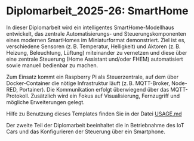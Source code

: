 # Diplomarbeit_2025-26: SmartHome

In dieser Diplomarbeit wird ein intelligentes SmartHome-Modellhaus entwickelt, das zentrale Automatisierungs- und Steuerungskomponenten eines modernen SmartHomes im Miniaturformat demonstriert. Ziel ist es, verschiedene Sensoren (z. B. Temperatur, Helligkeit) und Aktoren (z. B. Heizung, Beleuchtung, Lüftung) miteinander zu vernetzen und diese über eine zentrale Steuerung (Home Assistant und/oder FHEM) automatisiert sowie manuell bedienbar zu machen.

Zum Einsatz kommt ein Raspberry Pi als Steuerzentrale, auf dem über Docker-Container die nötige Infrastruktur läuft (z. B. MQTT-Broker, Node-RED, Portainer). Die Kommunikation erfolgt überwiegend über das MQTT-Protokoll. Zusätzlich wird ein Fokus auf Visualisierung, Fernzugriff und mögliche Erweiterungen gelegt.

Hilfe zu Benutzung dieses Templates finden Sie in der Datei [USAGE.md](USAGE.md)

Der zweite Teil der Diplomarbeit beeinhaltet die in Betriebnahme des IoT Cars und das Konfigurieren der Steuerung über ein Smartphone.
